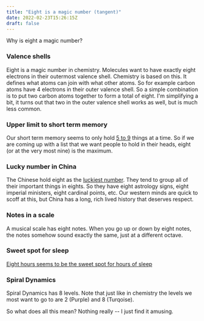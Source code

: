 ```yaml
---
title: "Eight is a magic number (tangent)"
date: 2022-02-23T15:26:15Z
draft: false
---
```


Why is eight a magic number?

### Valence shells

Eight is a magic number in chemistry. Molecules want to have exactly eight electrons in their outermost valence shell. Chemistry is based on this. It defines what atoms can join with what other atoms. So for example carbon atoms have 4 electrons in their outer valence shell. So a simple combination is to put two carbon atoms together to form a total of eight. I'm simplifying a bit, it turns out that two in the outer valence shell works as well, but is much less common.

### Upper limit to short term memory

Our short term memory seems to only hold [5 to 9](https://www.simplypsychology.org/short-term-memory.html#:~:text=Most%20adults%20can%20store%20between,which%20items%20could%20be%20stored.) things at a time. So if we are coming up with a list that we want people to hold in their heads, eight (or at the very most nine) is the maximum.

### Lucky number in China

The Chinese hold eight as the [luckiest number](https://www.actualidadviajes.com/en/el-numero-magico-de-china/#La_magia_del_8). They tend to group all of their important things in eights. So they have eight astrology signs, eight imperial ministers, eight cardinal points, etc. Our western minds are quick to scoff at this, but China has a long, rich lived history that deserves respect.

### Notes in a scale

A musical scale has eight notes. When you go up or down by eight notes, the notes somehow sound exactly the same, just at a different octave.

### Sweet spot for sleep

[Eight hours seems to be the sweet spot for hours of sleep](https://www.sleepfoundation.org/how-sleep-works/how-much-sleep-do-we-really-need)

### Spiral Dynamics

Spiral Dynamics has 8 levels. Note that just like in chemistry the levels we most want to go to are 2 (Purple) and 8 (Turqoise).

So what does all this mean? Nothing really -- I just find it amusing.
